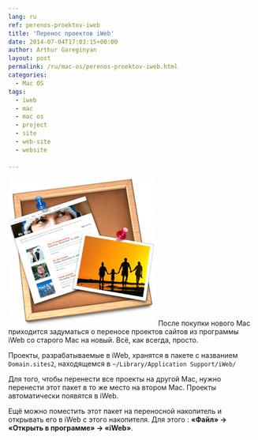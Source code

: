 ```yaml
---
lang: ru
ref: perenos-proektov-iweb
title: 'Перенос проектов iWeb'
date: 2014-07-04T17:03:15+00:00
author: Arthur Gareginyan
layout: post
permalink: /ru/mac-os/perenos-proektov-iweb.html
categories:
  - Mac OS
tags:
  - iweb
  - mac
  - mac os
  - project
  - site
  - web-site
  - website

---
```


![thumb](/images/IWeb-300x300.png)
После покупки нового Mac приходится задуматься о переносе проектов сайтов из программы iWeb со старого Mac на новый. Всё, как всегда, просто.


Проекты, разрабатываемые в iWeb, хранятся в пакете с названием `Domain.sites2`, находящемся в `~/Library/Application Support/iWeb/`

Для того, чтобы перенести все проекты на другой Mac, нужно перенести этот пакет в то же место на втором Mac. Проекты автоматически появятся в iWeb.

Ещё можно поместить этот пакет на переносной накопитель и открывать его в iWeb с этого накопителя. Для этого : **«Файл» -> «Открыть в программе» -> «iWeb»**.
